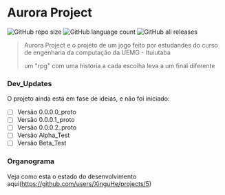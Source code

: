 # Aurora Project

<!---Esses são exemplos. Veja https://shields.io para outras pessoas ou para personalizar este conjunto de escudos. Você pode querer incluir dependências, status do projeto e informações de licença aqui--->

![GitHub repo size](https://img.shields.io/github/repo-size/XinguHe/aurora-project)
![GitHub language count](https://img.shields.io/github/languages/count/XinguHe/aurora-project)
![GitHub all releases](https://img.shields.io/github/downloads/XinguHe/aurora-project/total)

> Aurora Project e o projeto de um jogo feito por estudandes do curso de engenharia da computação da UEMG - Ituiutaba
> 
> um "rpg" com uma historia a cada escolha leva a um final diferente

### Dev_Updates

O projeto ainda está em fase de ideias, e não foi iniciado:

- [ ] Versão 0.0.0.0_proto
- [ ] Versão 0.0.0.1_proto
- [ ] Versão 0.0.0.2_proto
- [ ] Versão Alpha_Test
- [ ] Versão Beta_Test

### Organograma

Veja como esta o estado do desenvolvimento aqui(https://github.com/users/XinguHe/projects/5)
